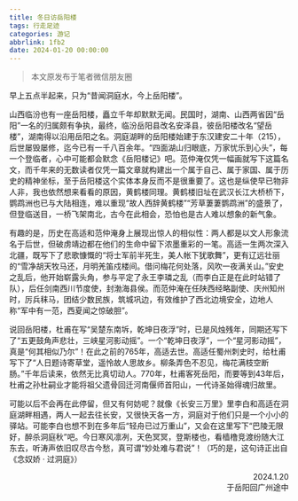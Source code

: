 ```yaml
---
title: 冬日访岳阳楼
tags: 行走足迹
categories: 游记
abbrlink: 1fb2
date: 2024-01-20 00:00:00
---
```


>本文原发布于笔者微信朋友圈

早上五点半起来，只为“昔闻洞庭水，今上岳阳楼”。

山西临汾也有一座岳阳楼，矗立千年却默默无闻。民国时，湖南、山西两省因“岳阳”一名的归属颇有争执，最终，临汾岳阳县改名安泽县，彼岳阳楼改名“望岳楼”，湖南得以沿用岳阳之名。洞庭湖畔的岳阳楼始建于东汉建安二十年（215），后世屡毁屡修，迄今已有一千八百余年。“四面湖山归眼底，万家忧乐到心头”，每一个登临者，心中可能都会默念《岳阳楼记》吧。范仲淹仅凭一幅画就写下这篇名文，而千年来的无数读者仅凭一篇文章就构建出一个属于自己、属于家国、属于历史的精神坐标，至于岳阳楼这个实体本身反而不是很重要了。这也是纵使早已物非人非，我也依然想来看看的原因，黄鹤楼同理。黄鹤楼旧址在武汉长江大桥桥下，鹦鹉洲也已与大陆相连，难以重现“故人西辞黄鹤楼”“芳草萋萋鹦鹉洲”的盛景了，但登临送目，一桥飞架南北，古今在此相会，恐怕也是古人难以想象的新气象。

有趣的是，历史在高适和范仲淹身上展现出惊人的相似性：两人都是以文人形象流名于后世，但破虏靖边都在他们的生命中留下浓墨重彩的一笔。高适一生两次深入北疆，既写下了悲歌慷慨的“将士军前半死生，美人帐下犹歌舞”，更有辽远壮丽的“雪净胡天牧马还，月明羌笛戍楼间。借问梅花何处落，风吹一夜满关山。”安史之乱后，他开始崭露头角，参与平定了永王李璘之乱（而李白正是在此时站错了队），后任剑南西川节度使，封渤海县侯。而范仲淹在任陕西经略副使、庆州知州时，厉兵秣马，团结少数民族，筑城巩边，有效维护了西北边境安全，边地人称“军中有一范，西夏闻之惊破胆”。

说回岳阳楼，杜甫在写“吴楚东南坼，乾坤日夜浮”时，已是风烛残年，同期还写下了“五更鼓角声悲壮，三峡星河影动摇”。一个“乾坤日夜浮”，一个“星河影动摇”，真是“何其相似乃尔”！在此之前的765年，高适去世。高适任蜀州刺史时，给杜甫写下了“人日题诗寄草堂，遥怜故人思故乡。柳条弄色不忍见，梅花满枝空断肠。”千年后读来，依然无比真切动人。770年，杜甫客死岳阳，而要等到43年后，杜甫之孙杜嗣业才能将祖父遗骨回迁河南偃师首阳山，一代诗圣始得魂归故里。

可能以后不会再在此停留，但又有何妨呢？就像《长安三万里》里李白和高适在洞庭湖畔相遇，两人一起去往长安，又很快天各一方，洞庭对于他们只是一个小小的驿站。可能李白也想不到在多年后“轻舟已过万重山”，又会在这里写下“巴陵无限好，醉杀洞庭秋”吧。今日寒风凛冽，天色冥冥，登斯楼也，看樯橹竞渡纷随大江东去，听涛声依旧叹尽古今愁，真可谓“妙处难与君说”！（巧的是，这句诗正出自《念奴娇 · 过洞庭》）

<div style="text-align: right;">2024.1.20<br>
于岳阳回广州途中</div>
